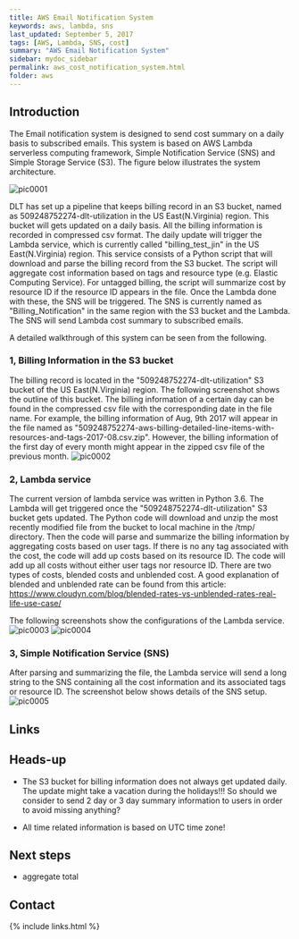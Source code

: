 ```yaml
---
title: AWS Email Notification System
keywords: aws, lambda, sns
last_updated: September 5, 2017
tags: [AWS, Lambda, SNS, cost]
summary: "AWS Email Notification System"
sidebar: mydoc_sidebar
permalink: aws_cost_notification_system.html
folder: aws
---
```


## Introduction
The Email notification system is designed to send cost summary on a daily basis to subscribed emails. This system is based on AWS Lambda serverless computing framework, Simple Notification Service (SNS) and Simple Storage Service (S3). The figure below illustrates the system architecture.

![pic0001](/documentation/images/aws/aws_cost_notification_system_001.png)

DLT has set up a pipeline that keeps billing record in an S3 bucket, named as 509248752274-dlt-utilization in the US East(N.Virginia) region. This bucket will gets updated on a daily basis. All the billing information is recorded in compressed csv format. The daily update will trigger the Lambda service, which is currently called "billing_test_jin" in the US East(N.Virginia) region. This service consists of a Python script that will download and parse the billing record from the S3 bucket. The script will aggregate cost information based on tags and resource type (e.g. Elastic Computing Service). For untagged billing, the script will summarize cost by resource ID if the resource ID appears in the file. Once the Lambda done with these, the SNS will be triggered. The SNS is currently named as "Billing_Notification" in the same region with the S3 bucket and the Lambda. The SNS will send Lambda cost summary to subscribed emails.

A detailed walkthrough of this system can be seen from the following.

### 1, Billing Information in the S3 bucket

The billing record is located in the "509248752274-dlt-utilization" S3 bucket of the US East(N.Virginia) region. The following screenshot shows the outline of this bucket. The billing information of a certain day can be found in the compressed csv file with the corresponding date in the file name. For example, the billing information of Aug, 9th 2017 will appear in the file named as "509248752274-aws-billing-detailed-line-items-with-resources-and-tags-2017-08.csv.zip". However, the billing information of the first day of every month might appear in the zipped csv file of the previous month.
![pic0002](/documentation/images/aws/aws_cost_notification_system_002.png)


### 2, Lambda service

The current version of lambda service was written in Python 3.6. The Lambda will get triggered once the "509248752274-dlt-utilization" S3 bucket gets updated. The Python code will download and unzip the most recently modified file from the bucket to local machine in the /tmp/ directory. Then the code will parse and summarize the billing information by aggregating costs based on user tags. If there is no any tag associated with the cost, the code will add up costs based on its resource ID. The code will add up all costs without either user tags nor resource ID. There are two types of costs, blended costs and unblended cost. A good explanation of blended and unblended rate can be found from this article: https://www.cloudyn.com/blog/blended-rates-vs-unblended-rates-real-life-use-case/

The following screenshots show the configurations of the Lambda service.
![pic0003](/documentation/images/aws/aws_cost_notification_system_003.png)
![pic0004](/documentation/images/aws/aws_cost_notification_system_004.png)


### 3, Simple Notification Service (SNS)

After parsing and summarizing the file, the Lambda service will send a long string to the SNS containing all the cost information and its associated tags or resource ID. The screenshot below shows details of the SNS setup.
![pic0005](/documentation/images/aws/aws_cost_notification_system_005.png)


## Links

## Heads-up
- The S3 bucket for billing information does not always get updated daily. The update might take a vacation during the holidays!!! So should we consider to send 2 day or 3 day summary information to users in order to avoid missing anything?

- All time related information is based on UTC time zone!

## Next steps
- aggregate total

## Contact



{% include links.html %}
